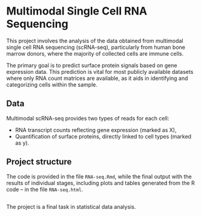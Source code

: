
# Multimodal Single Cell RNA Sequencing

This project involves the analysis of the data obtained from multimodal single cell RNA sequencing (scRNA-seq), particularly from human bone marrow donors, where the majority of collected cells are immune cells.


The primary goal is to predict surface protein signals based on gene expression data. This prediction is vital for most publicly available datasets where only RNA count matrices are available, as it aids in identifying and categorizing cells within the sample.

## Data
Multimodal scRNA-seq provides two types of reads for each cell:

* RNA transcript counts reflecting gene expression (marked as X),
* Quantification of surface proteins, directly linked to cell types (marked as y).

## Project structure
The code is provided in the file ```RNA-seq.Rmd```, while the final output with the results of individual stages, including plots and tables generated from the R code – in the file ```RNA-seq.html```.

##
The project is a final task in statistical data analysis.
